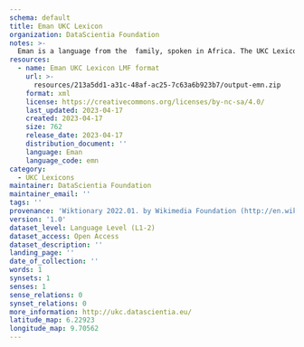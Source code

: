 ```yaml
---
schema: default
title: Eman UKC Lexicon
organization: DataScientia Foundation
notes: >-
  Eman is a language from the  family, spoken in Africa. The UKC Lexicon of Eman is represented as a lexico-semantic network. It consists of words, word senses, synsets, as well as sense-level and synset-level relationships.
resources:
  - name: Eman UKC Lexicon LMF format
    url: >-
      resources/213a5dd1-a31c-48af-ac25-7c63a6b923b7/output-emn.zip
    format: xml
    license: https://creativecommons.org/licenses/by-nc-sa/4.0/
    last_updated: 2023-04-17
    created: 2023-04-17
    size: 762
    release_date: 2023-04-17
    distribution_document: ''
    language: Eman
    language_code: emn
category:
  - UKC Lexicons
maintainer: DataScientia Foundation
maintainer_email: ''
tags: ''
provenance: 'Wiktionary 2022.01. by Wikimedia Foundation (http://en.wiktionary.org); Princeton WordNet 2.1 by Princeton University (https://wordnet.princeton.edu)'
version: '1.0'
dataset_level: Language Level (L1-2)
dataset_access: Open Access
dataset_description: ''
landing_page: ''
date_of_collection: ''
words: 1
synsets: 1
senses: 1
sense_relations: 0
synset_relations: 0
more_information: http://ukc.datascientia.eu/
latitude_map: 6.22923
longitude_map: 9.70562
---
```

